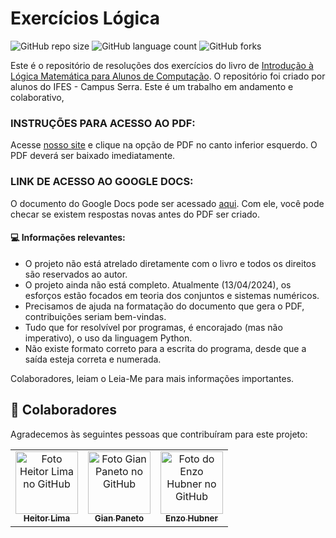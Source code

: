 ﻿# Exercícios Lógica

![GitHub repo size](https://img.shields.io/github/repo-size/enzohubner/MovieMapper?style=for-the-badge)
![GitHub language count](https://img.shields.io/github/languages/count/enzohubner/MovieMapper?style=for-the-badge)
![GitHub forks](https://img.shields.io/github/forks/enzohubner/MovieMapper?style=for-the-badge)

Este é o repositório de resoluções dos exercícios do livro de [Introdução à Lógica Matemática para Alunos de Computação](https://codeberg.org/profjeffandrade/ilm-book). O repositório foi criado por alunos do IFES - Campus Serra. Este é um trabalho em andamento e colaborativo,


### INSTRUÇÕES PARA ACESSO AO PDF:

Acesse [nosso site](https://hei-lima.github.io/exercicioslogica/) e clique na opção de PDF no canto inferior esquerdo. O PDF deverá ser baixado imediatamente.

### LINK DE ACESSO AO GOOGLE DOCS:
O documento do Google Docs pode ser acessado [aqui](https://docs.google.com/document/d/1r7mQCIGDCi5zBh5zvCXT4sMSgauUfq5CGGZscnMyryA/edit?usp=sharing). Com ele, você pode checar se existem respostas novas antes do PDF ser criado. 

#### 💻 Informações relevantes:

 - O projeto não está atrelado diretamente com o livro e todos os direitos são reservados ao autor.
 - O projeto ainda não está completo. Atualmente (13/04/2024), os esforços estão focados em teoria dos conjuntos e sistemas numéricos.
 - Precisamos de ajuda na formatação do documento que gera o PDF, contribuições seriam bem-vindas.
 - Tudo que for resolvível por programas, é encorajado (mas não imperativo), o uso da linguagem Python. 
 - Não existe formato correto para a escrita do programa, desde que a saída esteja correta e numerada.
 
Colaboradores, leiam o Leia-Me para mais informações importantes.

## 🤝 Colaboradores

Agradecemos às seguintes pessoas que contribuíram para este projeto:

<table>
  <tr>
   <td align="center">
      <a href="#" title="defina o titulo do link">
        <img src="https://avatars.githubusercontent.com/u/162245613?v=4" width="100px;" alt="Foto Heitor Lima no GitHub"/><br>
        <sub>
          <b>Heitor Lima</b>
        </sub>
      </a>
    </td>
   <td align="center">
      <a href="https://github.com/ogianpaneto" title="">
        <img src="https://avatars.githubusercontent.com/u/66529207?v=4" width="100px;" alt="Foto Gian Paneto no GitHub"/><br>
        <sub>
          <b>Gian Paneto</b>
        </sub>
      </a>
    </td>
    <td align="center">
      <a href="#" title="defina o titulo do link">
        <img src="https://avatars.githubusercontent.com/u/94123023?s=400&u=823c0ea99dbd99d62ea0d6e0fe768a8e6af35ed0&v=4" width="100px;" alt="Foto do Enzo Hubner no GitHub"/><br>
        <sub>
          <b>Enzo Hubner</b>
        </sub>
      </a>
    </td>
  </tr>
</table>
